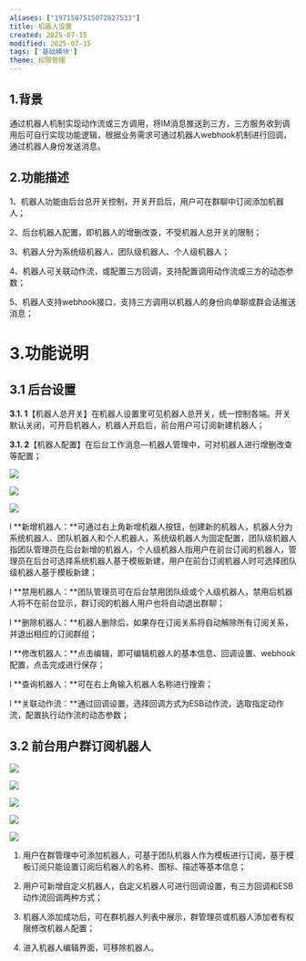 ```yaml
---
aliases: ["1971507515072827533"]
title: 机器人设置
created: 2025-07-15
modified: 2025-07-15
tags: ['基础模块']
theme: 权限管理
---
```


## **1.背景**

通过机器人机制实现动作流或三方调用，将IM消息推送到三方，三方服务收到调用后可自行实现功能逻辑，根据业务需求可通过机器人webhook机制进行回调，通过机器人身份发送消息。

## **2.功能描述**

1、机器人功能由后台总开关控制，开关开启后，用户可在群聊中订阅添加机器人；

2、后台机器人配置，即机器人的增删改查，不受机器人总开关的限制；

3、机器人分为系统级机器人、团队级机器人、个人级机器人；

4、机器人可关联动作流，或配置三方回调，支持配置调用动作流或三方的动态参数；

5、机器人支持webhook接口，支持三方调用以机器人的身份向单聊或群会话推送消息；

# **3.功能说明**

## **3.1 后台设置**

**3.1. 1**【机器人总开关】在机器人设置里可见机器人总开关，统一控制各端。开关默认关闭，可开启机器人，机器人开启后，前台用户可订阅新建机器人；

**3.1. 2**【机器人配置】在后台工作消息—机器人管理中，可对机器人进行增删改查等配置；

![](81f50fc336cef15f9deb3b1d428c4fee.jpg)

![](119692de51ecd6233ab795b42226dbc3.jpg)

![](642a040753f83127587b2a8e63a42530.jpg)

l **新增机器人：**可通过右上角新增机器人按钮，创建新的机器人，机器人分为系统机器人、团队机器人和个人机器人，系统级机器人为固定配置，团队级机器人指团队管理员在后台新增的机器人，个人级机器人指用户在前台订阅的机器人，管理员在后台可选择系统机器人基于模板新建，用户在前台订阅机器人时可选择团队级机器人基于模板新建；

l **禁用机器人：**团队管理员可在后台禁用团队级或个人级机器人，禁用后机器人将不在前台显示，群订阅的机器人用户也将自动退出群聊；

l **删除机器人：**机器人删除后，如果存在订阅关系将自动解除所有订阅关系，并退出相应的订阅群组；

l **修改机器人：**点击编辑，即可编辑机器人的基本信息、回调设置、webhook配置，点击完成进行保存；

l **查询机器人：**可在右上角输入机器人名称进行搜索；

l **关联动作流：**通过回调设置，选择回调方式为ESB动作流，选取指定动作流，配置执行动作流的动态参数；

## **3.2 前台用户群订阅机器人**

![](16df62e821d0429a311de093b0a28f0d.jpg)

![](8add865595b890f6183d89d826ec6b8c.jpg)

![](9e72bc5d3247b5e64dde5680787ad3c1.jpg)

![](f4438f89a5c74c48d4446ce50a8a2d7d.jpg)

![](13130b27cbc0f1d2cd9c9024d95708fc.jpg)

1. 用户在群管理中可添加机器人，可基于团队机器人作为模板进行订阅，基于模板订阅只能设置订阅后机器人的名称、图标、描述等基本信息；

2. 用户可新增自定义机器人，自定义机器人可进行回调设置，有三方回调和ESB动作流回调两种方式；

3. 机器人添加成功后，可在群机器人列表中展示，群管理员或机器人添加者有权限修改机器人配置；

4. 进入机器人编辑界面，可移除机器人。